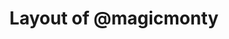 ---
layout: layouts/keymapdb_entry.njk
OS: []
keymap_author: magicmonty
firmware: QMK
hasHomeRowMods: False
hasLetterOnThumb: False
hasVerticalCombos: False
thumb: http://i.imgur.com/eEwjLEj.png
imageDate: idk
keyCount: 66
keyboard: Clueboard 66%
languages: ['English']
layerCount: 7
title: "Layout of @magicmonty"
split: False
stagger: row
summary: 
keymap_url: https://github.com/magicmonty/qmk_firmware/tree/master/keyboards/clueboard/66/keymaps/magicmonty
writeup: https://github.com/magicmonty/qmk_firmware/tree/master/keyboards/clueboard/66/keymaps/magicmonty/readme.md
---